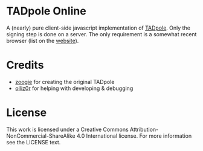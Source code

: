 # TADpole Online

A (nearly) pure client-side javascript implementation of [TADpole](https://github.com/zoogie/TADpole). Only the signing step is done on a server. The only requirement is a somewhat recent browser (list on the [website](######################)).

# Credits

- [zoogie](https://github.com/zoogie) for creating the original TADpole
- [olliz0r](https://github.com/olliz0r) for helping with developing & debugging

# License

This work is licensed under a Creative Commons Attribution-NonCommercial-ShareAlike 4.0 International license. For more information see the LICENSE text.
